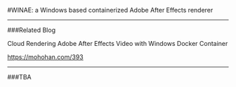 #WINAE: a Windows based containerized Adobe After Effects renderer

---------------


###Related Blog

Cloud Rendering Adobe After Effects Video with Windows Docker Container

https://mohohan.com/393

---------------

###TBA